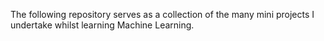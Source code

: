 The following repository serves as a collection of the many mini projects I undertake whilst learning Machine Learning.
